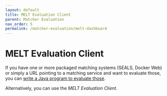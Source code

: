 ```yaml
---
layout: default
title: MELT Evaluation Client
parent: Matcher Evaluation
nav_order: 5
permalink: /matcher-evaluation/melt-dashboard
---
```


# MELT Evaluation Client

If you have one or more packaged matching systems (SEALS, Docker Web) or simply a URL pointing to a matching service and want to evaluate those, you can [write a Java program to evaluate those](https://dwslab.github.io/melt/matcher-evaluation#more-complex-evaluation-example).

Alternatively, you can use the *MELT Evaluation Client*.